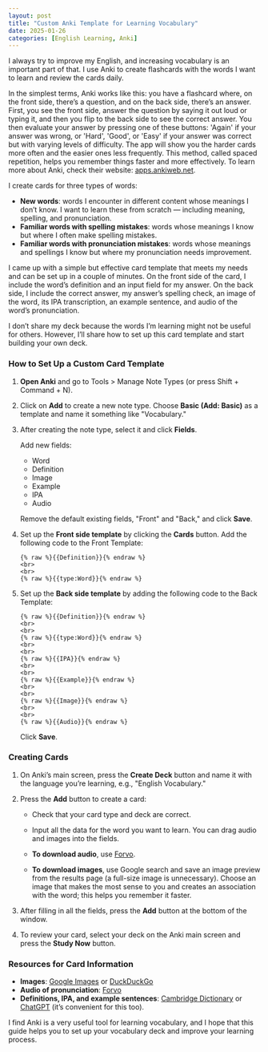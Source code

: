 ```yaml
---
layout: post
title: "Custom Anki Template for Learning Vocabulary"
date: 2025-01-26
categories: [English Learning, Anki]
---
```


I always try to improve my English, and increasing vocabulary is an important part of that. I use Anki to create flashcards with the words I want to learn and review the cards daily.

In the simplest terms, Anki works like this: you have a flashcard where, on the front side, there’s a question, and on the back side, there’s an answer. First, you see the front side, answer the question by saying it out loud or typing it, and then you flip to the back side to see the correct answer. You then evaluate your answer by pressing one of these buttons: 'Again' if your answer was wrong, or 'Hard', 'Good', or 'Easy' if your answer was correct but with varying levels of difficulty. The app will show you the harder cards more often and the easier ones less frequently. This method, called spaced repetition, helps you remember things faster and more effectively. To learn more about Anki, check their website: [apps.ankiweb.net](https://apps.ankiweb.net/).

I create cards for three types of words:
- **New words**: words I encounter in different content whose meanings I don’t know. I want to learn these from scratch — including meaning, spelling, and pronunciation.
- **Familiar words with spelling mistakes**: words whose meanings I know but where I often make spelling mistakes.
- **Familiar words with pronunciation mistakes**: words whose meanings and spellings I know but where my pronunciation needs improvement.

I came up with a simple but effective card template that meets my needs and can be set up in a couple of minutes. On the front side of the card, I include the word’s definition and an input field for my answer. On the back side, I include the correct answer, my answer’s spelling check, an image of the word, its IPA transcription, an example sentence, and audio of the word’s pronunciation.

I don’t share my deck because the words I’m learning might not be useful for others. However, I’ll share how to set up this card template and start building your own deck.

### How to Set Up a Custom Card Template

1. **Open Anki** and go to Tools > Manage Note Types (or press Shift + Command + N).

2. Click on **Add** to create a new note type. Choose **Basic (Add: Basic)** as a template and name it something like "Vocabulary."

3. After creating the note type, select it and click **Fields**.

   Add new fields:
   - Word
   - Definition
   - Image
   - Example
   - IPA
   - Audio

   Remove the default existing fields, "Front" and "Back," and click **Save**.

4. Set up the **Front side template** by clicking the **Cards** button. Add the following code to the Front Template:
   ```
   {% raw %}{{Definition}}{% endraw %}
   <br>
   <br>
   {% raw %}{{type:Word}}{% endraw %}
   ```
   
5. Set up the **Back side template** by adding the following code to the Back Template:
   ```
   {% raw %}{{Definition}}{% endraw %}
   <br>
   <br>
   {% raw %}{{type:Word}}{% endraw %}
   <br>
   <br>
   {% raw %}{{IPA}}{% endraw %}
   <br>
   <br>
   {% raw %}{{Example}}{% endraw %}
   <br>
   <br>
   {% raw %}{{Image}}{% endraw %}
   <br>
   <br>
   {% raw %}{{Audio}}{% endraw %}
   ```
   Click **Save**.

### Creating Cards

1. On Anki’s main screen, press the **Create Deck** button and name it with the language you’re learning, e.g., "English Vocabulary."

2. Press the **Add** button to create a card:
   - Check that your card type and deck are correct.
   - Input all the data for the word you want to learn. You can drag audio and images into the fields.

   - **To download audio**, use [Forvo](https://forvo.com).
   - **To download images**, use Google search and save an image preview from the results page (a full-size image is unnecessary). Choose an image that makes the most sense to you and creates an association with the word; this helps you remember it faster.

3. After filling in all the fields, press the **Add** button at the bottom of the window.

4. To review your card, select your deck on the Anki main screen and press the **Study Now** button.

### Resources for Card Information
- **Images**: [Google Images](https://www.google.com/imghp) or [DuckDuckGo](https://duckduckgo.com/)
- **Audio of pronunciation**: [Forvo](https://forvo.com)
- **Definitions, IPA, and example sentences**: [Cambridge Dictionary](https://dictionary.cambridge.org/) or [ChatGPT](https://chatgpt.com/) (it’s convenient for this too).

I find Anki is a very useful tool for learning vocabulary, and I hope that this guide helps you to set up your vocabulary deck and improve your learning process.